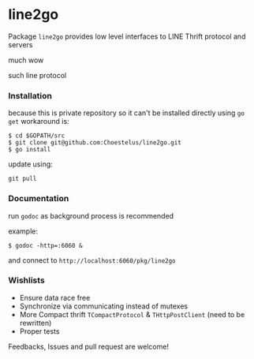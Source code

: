 # line2go

Package `line2go` provides low level interfaces to LINE Thrift protocol and servers

much wow

such line protocol


### Installation

because this is private repository so it can't be installed directly using `go get`
workaround is:

    $ cd $GOPATH/src
    $ git clone git@github.com:Choestelus/line2go.git
    $ go install


update using:

    git pull

### Documentation
run `godoc` as background process is recommended

example:

    $ godoc -http=:6060 &

and connect to `http://localhost:6060/pkg/line2go`


### Wishlists

 - Ensure data race free
 - Synchronize via communicating instead of mutexes
 - More Compact thrift `TCompactProtocol` & `THttpPostClient` (need to be rewritten)
 - Proper tests

Feedbacks, Issues and pull request are welcome!
